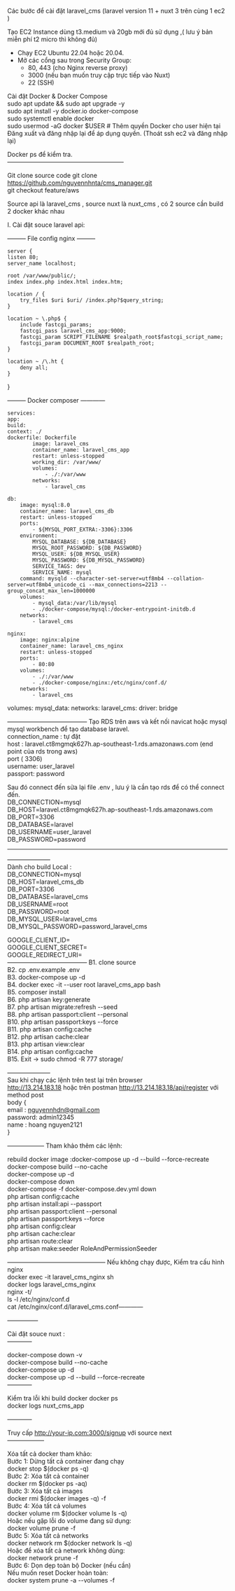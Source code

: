 Các bước để cài đặt laravel_cms (laravel version 11  + nuxt 3 trên cùng 1 ec2 )


Tạo EC2 Instance dùng t3.medium và 20gb mới đủ sử dụng ,( lưu ý bản miễn phí t2 micro thì không đủ)
* Chạy EC2 Ubuntu 22.04 hoặc 20.04.
* Mở các cổng sau trong Security Group:
    * 80, 443 (cho Nginx reverse proxy)
    * 3000 (nếu bạn muốn truy cập trực tiếp vào Nuxt)
    * 22 (SSH)

Cài đặt Docker & Docker Compose   
sudo apt update && sudo apt upgrade -y   
sudo apt install -y docker.io docker-compose   
sudo systemctl enable docker   
sudo usermod -aG docker $USER  # Thêm quyền Docker cho user hiện tại   
Đăng xuất và đăng nhập lại để áp dụng quyền. (Thoát ssh ec2 và đăng nhập lại)

Docker ps để kiểm tra.   
———————————————————

Git clone source code git clone https://github.com/nguyennhnta/cms_manager.git  
git checkout feature/aws

Source api là laravel_cms , source nuxt là nuxt_cms , có 2 source cần build 2 docker khác nhau

I. Cài đặt souce laravel api:

———  File config nginx ———

    server {
    listen 80;
    server_name localhost;

    root /var/www/public/;
    index index.php index.html index.htm;

    location / {
        try_files $uri $uri/ /index.php?$query_string;
    }

    location ~ \.php$ {
        include fastcgi_params;
        fastcgi_pass laravel_cms_app:9000;
        fastcgi_param SCRIPT_FILENAME $realpath_root$fastcgi_script_name;
        fastcgi_param DOCUMENT_ROOT $realpath_root;
    }

    location ~ /\.ht {
        deny all;
    }
}

——— Docker composer  ————

    services:
    app:
    build:
    context: ./
    dockerfile: Dockerfile
            image: laravel_cms
            container_name: laravel_cms_app
            restart: unless-stopped
            working_dir: /var/www/
            volumes:
                - ./:/var/www
            networks:
                - laravel_cms

    db:
        image: mysql:8.0
        container_name: laravel_cms_db
        restart: unless-stopped
        ports:
            - ${MYSQL_PORT_EXTRA:-3306}:3306
        environment:
            MYSQL_DATABASE: ${DB_DATABASE}
            MYSQL_ROOT_PASSWORD: ${DB_PASSWORD}
            MYSQL_USER: ${DB_MYSQL_USER}
            MYSQL_PASSWORD: ${DB_MYSQL_PASSWORD}
            SERVICE_TAGS: dev
            SERVICE_NAME: mysql
        command: mysqld --character-set-server=utf8mb4 --collation-server=utf8mb4_unicode_ci --max_connections=2213 --group_concat_max_len=1000000
        volumes:
            - mysql_data:/var/lib/mysql
            - ./docker-compose/mysql:/docker-entrypoint-initdb.d
        networks:
            - laravel_cms

    nginx:
        image: nginx:alpine
        container_name: laravel_cms_nginx
        restart: unless-stopped
        ports:
            - 80:80
        volumes:
            - ./:/var/www
            - ./docker-compose/nginx:/etc/nginx/conf.d/
        networks:
            - laravel_cms
volumes:
mysql_data:
networks:
laravel_cms:
driver: bridge

—————————————
Tạo RDS trên aws và  kết nối navicat hoặc mysql mysql workbench để tạo database laravel.   
connection_name : tự đặt  
host : laravel.ct8mgmqk627h.ap-southeast-1.rds.amazonaws.com (end point của rds trong aws)  
port ( 3306)  
username: user_laravel  
passport: password

Sau đó connect đến sửa lại file .env , lưu ý là cần tạo rds để có thể connect đến.  
DB_CONNECTION=mysql  
DB_HOST=laravel.ct8mgmqk627h.ap-southeast-1.rds.amazonaws.com  
DB_PORT=3306  
DB_DATABASE=laravel  
DB_USERNAME=user_laravel  
DB_PASSWORD=password

---------------------  


———————  
Dành cho build Local :     
DB_CONNECTION=mysql   
DB_HOST=laravel_cms_db   
DB_PORT=3306   
DB_DATABASE=laravel_cms   
DB_USERNAME=root   
DB_PASSWORD=root  
DB_MYSQL_USER=laravel_cms  
DB_MYSQL_PASSWORD=password_laravel_cms



GOOGLE_CLIENT_ID=  
GOOGLE_CLIENT_SECRET=  
GOOGLE_REDIRECT_URI=  
—————————————
B1. clone source     
B2. cp .env.example .env       
B3. docker-compose up -d     
B4. docker exec -it --user root  laravel_cms_app bash    
B5. composer install     
B6. php artisan key:generate    
B7. php artisan migrate:refresh --seed  
B8. php artisan passport:client --personal  
B10. php artisan passport:keys --force  
B11. php artisan config:cache  
B12. php artisan cache:clear  
B13. php artisan view:clear  
B14. php artisan config:cache  
B15. Exit -> sudo chmod -R 777 storage/

———————  
Sau khi chạy các lệnh trên test lại trên browser   
http://13.214.183.18 hoặc trên postman http://13.214.183.18/api/register với method post  
body {  
email : nguyennhdn@gmail.com  
password: admin12345  
name : hoang nguyen2121  
}

——————
Tham khảo thêm các lệnh:

rebuild docker image :docker-compose up -d --build --force-recreate  
docker-compose build --no-cache  
docker-compose  up -d  
docker-compose  down  
docker-compose -f docker-compose.dev.yml down  
php artisan config:cache  
php artisan install:api --passport   
php artisan passport:client --personal   
php artisan passport:keys --force   
php artisan config:clear  
php artisan cache:clear  
php artisan route:clear  
php artisan make:seeder RoleAndPermissionSeeder


————————————————
Nếu không chạy được, Kiểm tra cấu hình nginx  
docker exec -it laravel_cms_nginx sh  
docker logs laravel_cms_nginx  
nginx -t/   
ls -l /etc/nginx/conf.d  
cat /etc/nginx/conf.d/laravel_cms.conf————


—————

Cài đặt souce nuxt  :  
————

docker-compose down -v  
docker-compose build --no-cache  
docker-compose up -d  
docker-compose up -d --build --force-recreate  
————

Kiểm tra lỗi khi build docker docker ps  
docker logs nuxt_cms_app

————

Truy cấp http://your-ip.com:3000/signup với source next  
——————

Xóa tất cả docker tham khảo:   
Bước 1: Dừng tất cả container đang chạy   
docker stop $(docker ps -q)   
Bước 2: Xóa tất cả container  
docker rm $(docker ps -aq)  
Bước 3: Xóa tất cả images  
docker rmi $(docker images -q) -f  
Bước 4: Xóa tất cả volumes  
docker volume rm $(docker volume ls -q)  
Hoặc nếu gặp lỗi do volume đang sử dụng:   
docker volume prune -f  
Bước 5: Xóa tất cả networks  
docker network rm $(docker network ls -q)   
Hoặc để xóa tất cả network không dùng:   
docker network prune -f   
Bước 6: Dọn dẹp toàn bộ Docker (nếu cần)  
Nếu  muốn reset Docker hoàn toàn:  
docker system prune -a --volumes -f  

